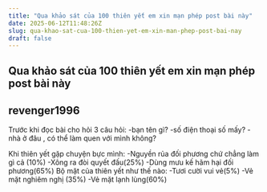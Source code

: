 ```yaml
---
title: "Qua khảo sát của 100 thiên yết em xin mạn phép post bài này"
date: 2025-06-12T11:48:26Z
slug: qua-khao-sat-cua-100-thien-yet-em-xin-man-phep-post-bai-nay
draft: false
---
```


## Qua khảo sát của 100 thiên yết em xin mạn phép post bài này

## revenger1996

Trước khi đọc bài cho hỏi 3 câu hỏi:
-bạn tên gì?
-số điện thoại số mấy?
-nhà ở đâu , có thể làm quen với mình không?
 
Khi thiên yết gặp chuyện bực mình:
-Nguyền rủa đối phương chứ chẳng làm gì cả (10%)
-Xông ra đòi quyết đấu(25%)
-Dùng mưu kế hãm hại đối phương(65%)
Bộ mặt của thiên yết như thế nào:
-Tươi cười vui vẻ(5%)
-Vẻ mặt nghiêm nghị (35%)
-Vẻ mặt lạnh lùng(60%)
